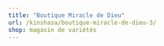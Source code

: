 ```yaml
---
title: "Boutique Miracle de Dieu"
url: /kinshasa/boutique-miracle-de-dieu-3/
shop: magasin de variétés
---
```

